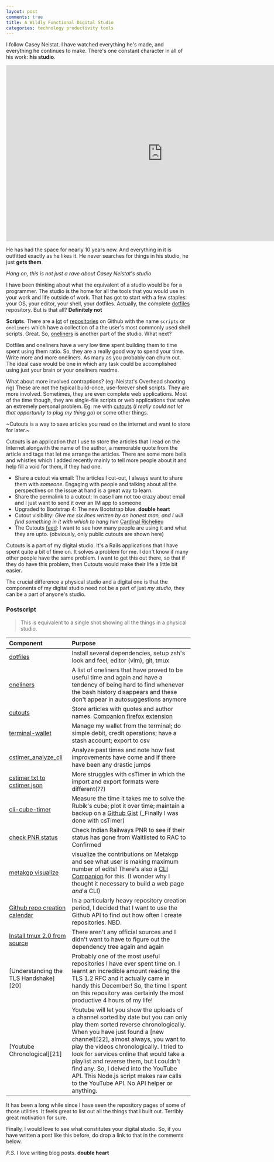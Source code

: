 ```yaml
---
layout: post
comments: true
title: A Wildly Functional Digital Studio
categories: technology productivity tools
---
```


I follow Casey Neistat. I have watched everything he's made, and everything he
continues to make. There's one constant character in all of his work: **his
studio**.

<iframe width="854" height="480" src="https://www.youtube.com/embed/vb60rrtTddQ"
frameborder="0" allow="autoplay; encrypted-media" allowfullscreen></iframe>

He has had the space for nearly 10 years now. And everything in it is outfitted
exactly as he likes it. He never searches for things in his studio, he just **gets
them**.

_Hang on, this is not just a rave about Casey Neistat's studio_

I have been thinking about what the equivalent of a studio would be for a
programmer. The studio is the home for all the tools that you would use in your
work and life outside of work. That has got to start with a few staples: your OS,
your editor, your shell, your dotfiles. Actually, the complete [dotfiles][1]
repository. But is that all? **Definitely not**

**Scripts**. There are a [lot][2] of [repositories][3] on Github with the name
`scripts` or `oneliners` which have a collection of a the user's most commonly
used shell scripts. Great. So, [oneliners][4] is another part of the studio.
What next?

Dotfiles and oneliners have a very low time spent building them to time spent
using them ratio. So, they are a really good way to spend your time. Write more
and more oneliners. As many as you probably can churn out. The ideal case would
be one in which any task could be accomplished using just your brain or your
oneliners readme.

What about more involved contraptions? (eg: Neistat's Overhead shooting rig)
These are not the typical build-once, use-forever shell scripts. They are more
involved. Sometimes, they are even complete web applications. Most of the time
though, they are single-file scripts or web applications that solve an extremely
personal problem. Eg: me with [cutouts][5] (_I really could not let that
opportunity to plug my thing go_) or some other things.

~Cutouts is a way to save articles you read on the internet and want to store for
later.~

Cutouts is an application that I use to store the articles that I read on the
Internet alongwith the name of the author, a memorable quote from the article
and tags that let me arrange the articles. There are some more bells and
whistles which I added recently mainly to tell more people about it and help
fill a void for them, if they had one.

- Share a cutout via email: The articles I cut-out, I always want to share them
    with _someone_. Engaging with people and talking about all the perspectives on
    the issue at hand is a great way to learn.
- Share the permalink to a cutout: In case I am not too crazy about email and I
    just want to send it over an IM app to someone
- Upgraded to Bootstrap 4: The new Bootstrap blue. **double heart**
- Cutout visibility: _Give me six lines written by an honest man, and I will
    find something in it with which to hang him_ [Cardinal Richelieu][6]
- The Cutouts [feed][7]: I want to see how many people are using it and what
    they are upto. (obviously, only public cutouts are shown here)

Cutouts is a part of my digital studio. It's a Rails applications that I have
spent quite a bit of time on. It solves a problem for me. I don't know if many
other people have the same problem. I want to get this out there, so that if
they do have this problem, then Cutouts would make their life a little bit
easier.

The crucial difference a physical studio and a digital one is that the
components of my digital studio need not be a part of just _my studio_, they can
be a part of anyone's studio.

### Postscript

> This is equivalent to a single shot showing all the things in a physical
> studio.

Component | Purpose
:--- | :---
[dotfiles][1] | Install several dependencies, setup zsh's look and feel, editor (vim), git, tmux
[oneliners][4] | A list of oneliners that have proved to be useful time and again and have a tendency of being hard to find whenever the bash history disappears and these don't appear in autosuggestions anymore
[cutouts][8] | Store articles with quotes and author names. [Companion firefox extension][9]
[terminal-wallet][12] | Manage my wallet from the terminal; do simple debit, credit operations; have a stash account; export to csv
[cstimer_analyze_cli][13] | Analyze past times and note how fast improvements have come and if there have been any drastic jumps
[cstimer txt to cstimer json][14] | More struggles with csTimer in which the import and export formats were different(??)
[cli-cube-timer][10] | Measure the time it takes me to solve the Rubik's cube; plot it over time; maintain a backup on a [Github Gist][11] (_Finally I was done with csTimer)
[check PNR status][15] | Check Indian Railways PNR to see if their status has gone from Waitlisted to RAC to Confirmed
[metakgp visualize][16] | visualize the contributions on Metakgp and see what user is making maximum number of edits! There's also a [CLI Companion][17] for this. (I wonder why I thought it necessary to build a web page _and_ a CLI)
[Github repo creation calendar][18] | In a particularly heavy repository creation period, I decided that I want to use the Github API to find out how often I create repositories. NBD.
[Install tmux 2.0 from source][19] | There aren't any official sources and I didn't want to have to figure out the dependency tree again and again
[Understanding the TLS Handshake][20] | Probably one of the most useful repositories I have ever spent time on. I learnt an incredible amount reading the TLS 1.2 RFC and it actually came in handy this December! So, the time I spent on this repository was certainly the most productive 4 hours of my life!
[Youtube Chronological][21] | Youtube will let you show the uploads of a channel sorted by date but you can only play them sorted reverse chronologically. When you have just found a [new channel][22], almost always, you want to play the videos chronologically. I tried to look for services online that would take a playlist and reverse them, but I couldn't find any. So, I delved into the YouTube API. This Node.js script makes raw calls to the YouTube API. No API helper or anything.

It has been a long while since I have seen the repository pages of some of those
utilities. It feels great to list out all the things that I built out. Terribly
great motivation for sure.

Finally, I would love to see what constitutes your digital studio. So, if you
have written a post like this before, do drop a link to that in the comments
below.

_P.S._ I love writing blog posts. **double heart**


[1]: https://github.com/icyflame/dotfiles
[2]: https://github.com/search?l=Shell&o=asc&q=scripts&s=stars&type=Repositories&utf8=%E2%9C%93
[3]: https://github.com/search?l=Shell&o=asc&q=oneliners&s=stars&type=Repositories&utf8=%E2%9C%93
[4]: https://github.com/icyflame/oneliners
[5]: https://cutouts.siddharthkannan.in
[6]: https://archive.is/ImDPr#selection-43.1-43.99
[7]: https://cutouts.siddharthkannan.in/feed
[8]: https://github.com/icyflame/cutouts
[9]: https://github.com/icyflame/cutouts-firefox
[10]: https://github.com/icyflame/cli-cube-timer
[11]: https://gist.github.com/icyflame/59f64461aff1438975d7b241876fcc6e
[12]: https://github.com/icyflame/terminal-wallet
[13]: https://github.com/icyflame/cstimer_analyser_cli
[14]: https://github.com/icyflame/cstimer-txt-to-json
[15]: https://github.com/icyflame/check-pnr-status
[16]: https://github.com/icyflame/metakgp-visualize
[17]: https://github.com/icyflame/metakgp-visualize-cli
[18]: https://github.com/icyflame/gh-repos-creation-cal
[19]: https://github.com/icyflame/install-from-source-tmux-2-0
